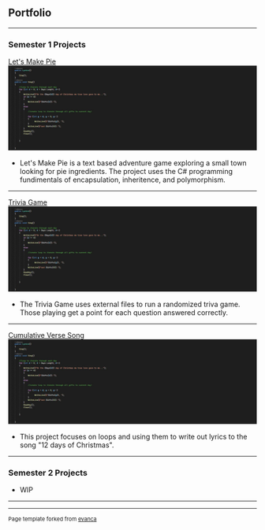 ## Portfolio

---

### Semester 1 Projects 

[Let's Make Pie](/sample_page)
<img src= "images/Verse Song Code.JPG?raw=true" />
- Let's Make Pie is a text based adventure game exploring a small town looking for pie ingredients. The project uses the C# programming fundimentals of encapsulation, inheritence, and polymorphism. 

---
[Trivia Game](/pdf/sample_presentation.pdf)
<img src= "images/Verse Song Code.JPG?raw=true" />
- The Trivia Game uses external files to run a randomized triva game. Those playing get a point for each question answered correctly.

---
[Cumulative Verse Song](http://example.com/)
<img src= "images/Verse Song Code.JPG?raw=true" />
- This project focuses on loops and using them to write out lyrics to the song "12 days of Christmas". 

---

### Semester 2 Projects

- WIP

---




---
<p style="font-size:11px">Page template forked from <a href="https://github.com/evanca/quick-portfolio">evanca</a></p>
<!-- Remove above link if you don't want to attibute -->
